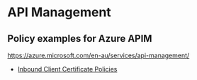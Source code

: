 # API Management
## Policy examples for Azure APIM

https://azure.microsoft.com/en-au/services/api-management/


- [Inbound Client Certificate Policies](./InboundClientCertificates)